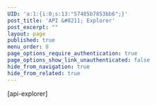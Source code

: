 ```yaml
---
UID: 'a:1:{i:0;s:13:"57485b7853bb6";}'
post_title: 'API &#8211; Explorer'
post_excerpt: ""
layout: page
published: true
menu_order: 0
page_options_require_authentication: true
page_options_show_link_unauthenticated: false
hide_from_navigation: true
hide_from_related: true
---
```

[api-explorer]
